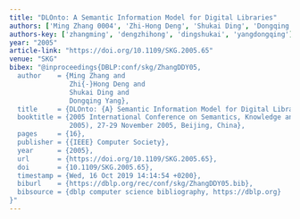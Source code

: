```yaml
---
title: "DLOnto: A Semantic Information Model for Digital Libraries"
authors: ['Ming Zhang 0004', 'Zhi-Hong Deng', 'Shukai Ding', 'Dongqing Yang']
authors-key: ['zhangming', 'dengzhihong', 'dingshukai', 'yangdongqing']
year: "2005"
article-link: "https://doi.org/10.1109/SKG.2005.65"
venue: "SKG"
bibex: "@inproceedings{DBLP:conf/skg/ZhangDDY05,
  author    = {Ming Zhang and
               Zhi{-}Hong Deng and
               Shukai Ding and
               Dongqing Yang},
  title     = {DLOnto: {A} Semantic Information Model for Digital Libraries},
  booktitle = {2005 International Conference on Semantics, Knowledge and Grid {(SKG}
               2005), 27-29 November 2005, Beijing, China},
  pages     = {16},
  publisher = {{IEEE} Computer Society},
  year      = {2005},
  url       = {https://doi.org/10.1109/SKG.2005.65},
  doi       = {10.1109/SKG.2005.65},
  timestamp = {Wed, 16 Oct 2019 14:14:54 +0200},
  biburl    = {https://dblp.org/rec/conf/skg/ZhangDDY05.bib},
  bibsource = {dblp computer science bibliography, https://dblp.org}
}"
---
```

